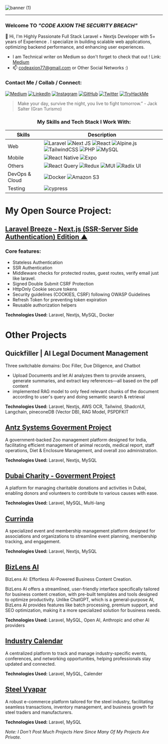 
![banner (1)](https://user-images.githubusercontent.com/97381867/155555798-69333f39-dc7b-4262-b956-2deac1a1dfe5.png)
<!-- 
<h1 align="center">Welcome To</h1>
<h2 align="center">CODE AXION
THE&nbspSECURITY&nbspBREACH </h2> -->

<!-- [![Typing SVG](https://readme-typing-svg.herokuapp.com?font=sans-serif&color=%23232162&lines=WELCOME+TO)](https://git.io/typing-svg) -->
<hr>
<!--
<h3 align="left">:wave: Hi, I am Rayees Aadil</h3> -->
<h3 align="center"></h3>
<h3 align="left">Welcome TO <i>"CODE AXION THE SECURITY BREACH"</i></h3>

👋 Hi, I'm  Highly Passionate Full Stack Laravel + Nextjs Developer with 5+ years of Experience . 
I specialize in building scalable web applications, optimizing backend performance, and enhancing user experiences.

- I am Technical writer on Medium so don't forget to check that out ! Link: <a href="https://medium.com/@codeaxion77"> Medium </a>
 - 📫 codeaxion77@gmail.com or Other Social Networks :)
 
<h3>Contact Me / Collab / Connect:</h3>

[![Medium](https://img.shields.io/badge/Medium-12100E?style=for-the-badge&logo=medium&logoColor=white)](https://medium.com/@codeaxion77)
[![LinkedIn](https://img.shields.io/badge/linkedin-%230077B5.svg?style=for-the-badge&logo=linkedin&logoColor=white)](https://www.linkedin.com/in/rayees-aadil-059841233/?originalSubdomain=in)
[![Instagram](https://img.shields.io/badge/Instagram.10k+-%23E4405F.svg?style=for-the-badge&logo=Instagram&logoColor=white)](https://www.instagram.com/codeaxion/)
[![GitHub](https://img.shields.io/badge/github-%23121011.svg?style=for-the-badge&logo=github&logoColor=white)](https://github.com/CODE-AXION)
[![Twitter](https://img.shields.io/badge/Twitter-00acee.svg?style=for-the-badge&logo=twitter&logoColor=white)](https://twitter.com/CodeAxion)
[![TryHackMe](https://img.shields.io/badge/TryHackMe-A81D33.svg?style=for-the-badge&logo=tryhackme&logoColor=white)](https://tryhackme.com/p/darkestbrush)


<!--
<h2>About Me</h2>

- 💻 I Am Mostly Interested In Full-Stack Development | Cyber-Security And Motion Graphics
- 💻 I Mostly Do BackEnd(Server-Side) Applications Architecture and Frontend Designs  
<!-- - 💻 I Have 2+ years of experience In Full Stack Web Development -->
<!-- - 🏆 I Was In The Top #9 Position in HPE All India National Coding Competition Of Web/App Development 2022
- 🖥 Currently Working On: <i>Advance Ecommerce Website Laravel & Livewire </i>
- 💻 Current Stack: Laravel + Nextjs + Tailwind 
- 👀 I Love To Solve Machines/CTFS On Tryhackme Where I Have Solved 48 Rooms and Earned 9 Badges | Well, Let's Learn & Hack Together @darkestbrush 
- <img src="https://tryhackme-badges.s3.amazonaws.com/darkestbrush.png" alt="TryHackMe">
- 📖 Currently Exploring App Dev
- 🎬 Mastering Cinematography | Motion Graphics And SFX Skills
- 🎨 I Do PenandInk Art <a href="https://www.instagram.com/darkestbrush/">Darkest Brush</a>
- 📫 GOT Any Freelance Work? Do Mail Me On codeaxion77@gmail.com  or Other Social Networks:)
- :incoming_envelope: Email: codeaxion77@gmail.com 

 - Fun Fact: 
   - 🎞 Favourite Youtuber: Michael Reeves & Dani 
   - 🎮 Playstation Enthusiast
   - 🎹 I used to Play Piano And Do 🎛 🎚 Music Composition and Soundtrack Covers with Fl Studio and Stuff, (But Now I Only Focus On Coding Stuffs)
 -->

> Make your day, survive the night, you live to fight tomorrow.” - Jack Salter (Gran Turismo)

 <h3 align="center">My Skills and Tech Stack I Work With:</h3>

| Skills | Description |
| --- | --- |
| Web &nbsp; &nbsp; |  ![Laravel](https://img.shields.io/badge/Laravel-FF2D20?style=for-the-badge&logo=laravel&logoColor=white)  ![Next JS](https://img.shields.io/badge/Next-black?style=for-the-badge&logo=next.js&logoColor=white) ![React](https://img.shields.io/badge/react-%2320232a.svg?style=for-the-badge&logo=react&logoColor=%2361DAFB) ![Alpine.js](https://img.shields.io/badge/alpinejs-white.svg?style=for-the-badge&logo=alpinedotjs&logoColor=%238BC0D0)  ![TailwindCSS](https://img.shields.io/badge/tailwindcss-%2338B2AC.svg?style=for-the-badge&logo=tailwind-css&logoColor=white) ![PHP](https://img.shields.io/badge/php-%23777BB4.svg?style=for-the-badge&logo=php&logoColor=white) ![MySQL](https://img.shields.io/badge/mysql-%2300f.svg?style=for-the-badge&logo=mysql&logoColor=white) ||
| Mobile | ![React Native](https://img.shields.io/badge/react_native-%2320232a.svg?style=for-the-badge&logo=react&logoColor=%2361DAFB)  ![Expo](https://img.shields.io/badge/expo-1C1E24?style=for-the-badge&logo=expo&logoColor=#D04A37) |
| Others | ![React Query](https://img.shields.io/badge/-React%20Query-FF4154?style=for-the-badge&logo=react%20query&logoColor=white) ![Redux](https://img.shields.io/badge/redux-%23593d88.svg?style=for-the-badge&logo=redux&logoColor=white) ![MUI](https://img.shields.io/badge/MUI-%230081CB.svg?style=for-the-badge&logo=mui&logoColor=white) ![Radix UI](https://img.shields.io/badge/radix%20ui-161618.svg?style=for-the-badge&logo=radix-ui&logoColor=white) |
| DevOps & Cloud | ![Docker](https://img.shields.io/badge/docker-%230db7ed.svg?style=for-the-badge&logo=docker&logoColor=white) ![Amazon S3](https://img.shields.io/badge/Amazon%20S3-FF9900?style=for-the-badge&logo=amazons3&logoColor=white) |
| Testing | 	![cypress](https://img.shields.io/badge/-cypress-%23E5E5E5?style=for-the-badge&logo=cypress&logoColor=058a5e) |


<!-- [![Ashutosh's github activity graph](https://activity-graph.herokuapp.com/graph?username=CODE-AXION&theme=react-dark)](https://github.com/ashutosh00710/github-readme-activity-graph)
<h3 align="center">My Github Stats:</h3>
-->

<!--<p align="center">
<img align="center" src="https://github-readme-stats.vercel.app/api?username=CODE-AXION&show_icons=true&theme=tokyonight">
</p>

<p align="center">
<img align="center" src="http://github-readme-streak-stats.herokuapp.com?user=CODE-AXION&theme=tokyonight&date_format=M%20j%5B%2C%20Y%5D&border=2C8ADD)](https://git.io/streak-stats">
</p>
-->

# My Open Source Project:

## [Laravel Breeze - Next.js (SSR-Server Side Authentication) Edition ▲](https://github.com/CODE-AXION/nextjs-ssr-laravel-kit/tree/main) 
### Core features:
- Stateless Authentication
- SSR Authentication
- Middleware checks for protected routes, guest routes, verify email just like laravel.
- Signed Double Submit CSRF Protection
- HttpOnly Cookie secure tokens
- Security guidelines (COOKIES, CSRF) following OWASP Guidelines
- Refresh Token for preventing token expiration
- Reusable authorization helpers

**Technologies Used:**  Laravel, Nextjs, MySQL, Docker



# Other Projects

##  Quickfiller | AI Legal Document Management

Three switchable domains: Doc Filler, Due Diligence, and Chatbot
- Upload Documents and let AI analyzes them to provide answers, generate summaries, and extract key references—all based on the pdf content
- implemented RAG model to only feed relevant chunks of the document according to user's query and doing semantic search & retrieval 

**Technologies Used:** Laravel, Nextjs, AWS OCR, Tailwind, ShadcnUI, Langchain, pineconeDB (Vector DB), RAG Model, PSPDFKIT

## [Antz Systems Goverment Project](https://www.antzsystems.com/)  
A government-backed Zoo management platform designed for India, facilitating efficient management of animal records, medical report, staff operations, Diet & Enclosure Management, and overall zoo administration.


**Technologies Used:** Laravel, Nextjs, MySQL  

## [Dubai Charity - Goverment Project](https://dubaicharity.org/en)  
A platform for managing charitable donations and activities in Dubai, enabling donors and volunteers to contribute to various causes with ease.  

**Technologies Used:** Laravel, MySQL, Multi-lang  


## [Currinda](https://www.currinda.com/)  
A specialized event and membership management platform designed for associations and organizations to streamline event planning, membership tracking, and engagement.  

**Technologies Used:** Laravel, Nextjs, MySQL

## [BizLens AI](https://bizlens.ai/)  
BizLens AI: Effortless AI-Powered Business Content Creation.

BizLens AI offers a streamlined, user-friendly interface specifically tailored for business content creation, with pre-built templates and tools designed to optimize productivity. Unlike ChatGPT, which is a general-purpose AI, BizLens AI provides features like batch processing, premium support, and SEO optimization, making it a more specialized solution for business needs.  

**Technologies Used:** Laravel, MySQL, Open AI, Anthropic and other AI providers

## [Industry Calendar](https://www.industrycalendar.com/)  
A centralized platform to track and manage industry-specific events, conferences, and networking opportunities, helping professionals stay updated and connected.  

**Technologies Used:** Laravel, MySQL, Calender

## [Steel Vyapar](https://steelvyapar.com/)  
A robust e-commerce platform tailored for the steel industry, facilitating seamless transactions, inventory management, and business growth for steel traders and manufacturers.  

**Technologies Used:** Laravel, MySQL


<i>Note: I Don't Post Much Projects Here Since Many Of My Projects Are Private.</i>



<!---
CODE-AXION/CODE-AXION is a ✨ special ✨ repository because its `README.md` (this file) appears on your GitHub profile.
You can click the Preview link to take a look at your changes.
-->
